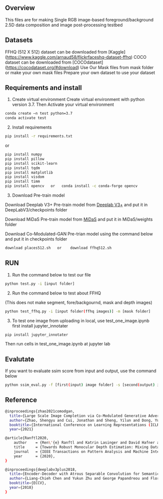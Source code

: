 ## Overview
This files are for making Single RGB image-based foreground/background 2.5D data composition and image post-processing testbed 
<img scr = "image1.png">

## Datasets
FFHQ (512 X 512) dataset can be downloaded from [Kaggle] (https://www.kaggle.com/arnaud58/flickrfaceshq-dataset-ffhq)
COCO dataset can be downloaded from [COCOdataset] (https://cocodataset.org/#download)
Use Our Mask files from mask folder or make your own mask files
Prepare your own dataset to use your dataset 

## Requirements and install
1. Create virtual environment
Create virtual environment with python version 3.7. Then Activate your virtual environment
```bash
conda create –n test python=3.7
conda activate test
```

2. Install requirements
```bash
pip install -r requirements.txt
```
 or
```bash
pip install numpy
pip install pillow
pip install scikit-learn
pip install tqdm
pip install matplotlib
pip install visdom
pip install timm
pip install opencv   or   conda install -c conda-forge opencv
```

3. Download Pre-train model

 Download Deeplab V3+ Pre-train model from [Deeplab V3+](https://github.com/VainF/DeepLabV3Plus-Pytorch) and put it in DeepLabV3/checkpoints folder

 Download MiDaS Pre-train model from [MiDaS](https://github.com/isl-org/MiDaS) and put it in MiDaS/weights folder

 Download Co-Modulated-GAN Pre-trian model using the command below and put it in checkpoints folder
```bash
download places512.sh   or    download ffhq512.sh
```

## RUN

1. Run the command below to test our file

```bash
python test.py -i [input folder]
```


2. Run the command below to test about FFHQ 

(This does not make  segment, fore/backgournd, mask and depth images) 

```bash
python test_ffhq.py -i [input folder(ffhq images)] -m [mask folder]
```

3. To test one image from uploading in local, use test_one_image.ipynb
first install jupyter_innotater
```bash
pip install jupyter_innotater
```
Then run cells in test_one_image.ipynb at jupyter lab

## Evalutate

If you want to evaluate ssim score from input and output, use the command below 

```bash
python ssim_eval.py -f [first(input) image folder] -s [second(output) image folder]
```

## Reference
```bash
@inproceedings{zhao2021comodgan,
  title={Large Scale Image Completion via Co-Modulated Generative Adversarial Networks},
  author={Zhao, Shengyu and Cui, Jonathan and Sheng, Yilun and Dong, Yue and Liang, Xiao and Chang, Eric I and Xu, Yan},
  booktitle={International Conference on Learning Representations (ICLR)},
  year={2021}
```
```bash
@article{Ranftl2020,
	author    = {Ren\'{e} Ranftl and Katrin Lasinger and David Hafner and Konrad Schindler and Vladlen Koltun},
	title     = {Towards Robust Monocular Depth Estimation: Mixing Datasets for Zero-shot Cross-dataset Transfer},
	journal   = {IEEE Transactions on Pattern Analysis and Machine Intelligence (TPAMI)},
	year      = {2020},
}
```
```bash
@inproceedings{deeplabv3plus2018,
  title={Encoder-Decoder with Atrous Separable Convolution for Semantic Image Segmentation},
  author={Liang-Chieh Chen and Yukun Zhu and George Papandreou and Florian Schroff and Hartwig Adam},
  booktitle={ECCV},
  year={2018}
}
```
